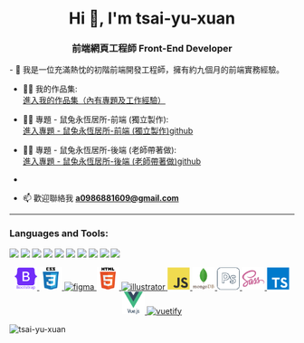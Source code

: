 
<h1 align="center">Hi 👋, I'm tsai-yu-xuan</h1>
<h3 align="center">前端網頁工程師 Front-End Developer</h3>
- 🌱 我是一位充滿熱忱的初階前端開發工程師，擁有約九個月的前端實務經驗。

- 👨‍💻 我的作品集:  
  <a href="https://tsai-yu-xuan.github.io/tsai-yu-xuan/" target="_blank">進入我的作品集（內有專題及工作經驗）</a>

- 👨‍💻 專題 - 鼠兔永恆居所-前端 (獨立製作):  
  <a href="https://github.com/tsai-yu-xuan/vuetify-shop-front" target="_blank">進入專題 - 鼠兔永恆居所-前端 (獨立製作)github</a>

- 👨‍💻 專題 - 鼠兔永恆居所-後端 (老師帶著做):  
  <a href="https://github.com/tsai-yu-xuan/vuetify-shop-back" target="_blank">進入專題 - 鼠兔永恆居所-後端 (老師帶著做)github</a>
- 

- 📫 歡迎聯絡我 **a0986881609@gmail.com**



<hr>


### Languages and Tools:
<p align="left">
 <img  src="https://img.shields.io/badge/CSS3-1572B6?style=for-the-badge&logo=css3&logoColor=white" />  
 <img  src="https://img.shields.io/badge/HTML5-E34F26?style=for-the-badge&logo=html5&logoColor=white" />  
 <img  src="https://img.shields.io/badge/Figma-F24E1E?style=for-the-badge&logo=figma&logoColor=white" />    
      <img  src="https://img.shields.io/badge/Sass-CC6699?style=for-the-badge&logo=sass&logoColor=white" />  
    <img  src="https://img.shields.io/badge/JavaScript-323330?style=for-the-badge&logo=javascript&logoColor=F7DF1E" />  
     <img  src="https://img.shields.io/badge/MongoDB-4EA94B?style=for-the-badge&logo=mongodb&logoColor=white" />  
     <img  src="https://img.shields.io/badge/TypeScript-007ACC?style=for-the-badge&logo=typescript&logoColor=white" />  
 <img  src="https://img.shields.io/badge/Vue%20js-35495E?style=for-the-badge&logo=vuedotjs&logoColor=4FC08D" />  
  <img  src="https://img.shields.io/badge/Bootstrap-563D7C?style=for-the-badge&logo=bootstrap&logoColor=white" />  
 <img  src="https://img.shields.io/badge/Vuetify-1867C0?style=for-the-badge&logo=vuetify&logoColor=white" />  
</p>



<p align="center">
 <a href="https://getbootstrap.com" target="_blank" rel="noreferrer">
  <img src="https://raw.githubusercontent.com/devicons/devicon/master/icons/bootstrap/bootstrap-plain-wordmark.svg" alt="bootstrap" width="40" height="40"/>
 </a>
 <a href="https://www.w3schools.com/css/" target="_blank" rel="noreferrer">
  <img src="https://raw.githubusercontent.com/devicons/devicon/master/icons/css3/css3-original-wordmark.svg" alt="css3" width="40" height="40"/>
 </a>
 <a href="https://www.figma.com/" target="_blank" rel="noreferrer">
  <img src="https://www.vectorlogo.zone/logos/figma/figma-icon.svg" alt="figma" width="40" height="40"/>
 </a>
 <a href="https://www.w3.org/html/" target="_blank" rel="noreferrer">
  <img src="https://raw.githubusercontent.com/devicons/devicon/master/icons/html5/html5-original-wordmark.svg" alt="html5" width="40" height="40"/
 </a>
 <a href="https://www.adobe.com/in/products/illustrator.html" target="_blank" rel="noreferrer">
  <img src="https://www.vectorlogo.zone/logos/adobe_illustrator/adobe_illustrator-icon.svg" alt="illustrator" width="40" height="40"/>
 </a>
 <a href="https://developer.mozilla.org/en-US/docs/Web/JavaScript" target="_blank" rel="noreferrer">
  <img src="https://raw.githubusercontent.com/devicons/devicon/master/icons/javascript/javascript-original.svg" alt="javascript" width="40" height="40"/>
 </a>
 <a href="https://www.mongodb.com/" target="_blank" rel="noreferrer">
  <img src="https://raw.githubusercontent.com/devicons/devicon/master/icons/mongodb/mongodb-original-wordmark.svg" alt="mongodb" width="40" height="40"/>
 </a>
 <a href="https://www.photoshop.com/en" target="_blank" rel="noreferrer">
  <img src="https://raw.githubusercontent.com/devicons/devicon/master/icons/photoshop/photoshop-line.svg" alt="photoshop" width="40" height="40"/>
 </a>
 <a href="https://sass-lang.com" target="_blank" rel="noreferrer">
  <img src="https://raw.githubusercontent.com/devicons/devicon/master/icons/sass/sass-original.svg" alt="sass" width="40" height="40"/>
 </a>
 <a href="https://www.typescriptlang.org/" target="_blank" rel="noreferrer">
  <img src="https://raw.githubusercontent.com/devicons/devicon/master/icons/typescript/typescript-original.svg" alt="typescript" width="40" height="40"/>
 </a>
 <a href="https://vuejs.org/" target="_blank" rel="noreferrer">
  <img src="https://raw.githubusercontent.com/devicons/devicon/master/icons/vuejs/vuejs-original-wordmark.svg" alt="vuejs" width="40" height="40"/>
 </a>
 <a href="https://vuetifyjs.com/en/" target="_blank" rel="noreferrer">
  <img src="https://bestofjs.org/logos/vuetify.svg" alt="vuetify" width="40" height="40"/>
 </a>
</p>

<p><img align="center" src="https://github-readme-streak-stats.herokuapp.com/?user=tsai-yu-xuan&" alt="tsai-yu-xuan" /></p>

